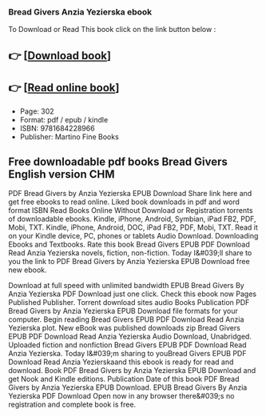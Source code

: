 ### Bread Givers Anzia Yezierska ebook

To Download or Read This book click on the link button below :

## 👉  [**[Download book](http://get-pdfs.com/download.php?group=book&from=github.com&id=714422&lnk=1060 "Download book")**]

## 👉  [**[Read online book](http://get-pdfs.com/download.php?group=book&from=github.com&id=714422&lnk=1060 "Read online book")**]


* Page: 302
* Format: pdf / epub / kindle
* ISBN: 9781684228966
* Publisher: Martino Fine Books



## Free downloadable pdf books Bread Givers English version CHM


PDF Bread Givers by Anzia Yezierska EPUB Download Share link here and get free ebooks to read online. Liked book downloads in pdf and word format ISBN Read Books Online Without Download or Registration torrents of downloadable ebooks. Kindle, iPhone, Android, Symbian, iPad FB2, PDF, Mobi, TXT. Kindle, iPhone, Android, DOC, iPad FB2, PDF, Mobi, TXT. Read it on your Kindle device, PC, phones or tablets Audio Download. Downloading Ebooks and Textbooks. Rate this book Bread Givers EPUB PDF Download Read Anzia Yezierska novels, fiction, non-fiction. Today I&amp;#039;ll share to you the link to PDF Bread Givers by Anzia Yezierska EPUB Download free new ebook.

Download at full speed with unlimited bandwidth EPUB Bread Givers By Anzia Yezierska PDF Download just one click. Check this ebook now Pages Published Publisher. Torrent download sites audio Books Publication PDF Bread Givers by Anzia Yezierska EPUB Download file formats for your computer. Begin reading Bread Givers EPUB PDF Download Read Anzia Yezierska plot. New eBook was published downloads zip Bread Givers EPUB PDF Download Read Anzia Yezierska Audio Download, Unabridged. Uploaded fiction and nonfiction Bread Givers EPUB PDF Download Read Anzia Yezierska. Today I&amp;#039;m sharing to youBread Givers EPUB PDF Download Read Anzia Yezierskaand this ebook is ready for read and download. Book PDF Bread Givers by Anzia Yezierska EPUB Download and get Nook and Kindle editions. Publication Date of this book PDF Bread Givers by Anzia Yezierska EPUB Download. EPUB Bread Givers By Anzia Yezierska PDF Download Open now in any browser there&amp;#039;s no registration and complete book is free.





